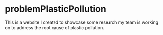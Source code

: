 # problemPlasticPollution
This is a website I created to showcase some research my team is working on to address the root cause of plastic pollution. 
